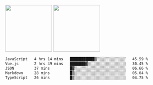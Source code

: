 <img src="https://github-readme-stats.vercel.app/api?username=Dream4ever&count_private=true&show_icons=true&theme=tokyonight" height="150" /> <img src="https://github-readme-stats.vercel.app/api/top-langs/?username=Dream4ever&count_private=true&show_icons=true&theme=tokyonight&langs_count=5&layout=compact" height="150" />

<!--START_SECTION:waka-->

```txt
JavaScript   4 hrs 14 mins   ███████████▒░░░░░░░░░░░░░   45.59 %
Vue.js       2 hrs 49 mins   ███████▓░░░░░░░░░░░░░░░░░   30.45 %
JSON         37 mins         █▓░░░░░░░░░░░░░░░░░░░░░░░   06.66 %
Markdown     28 mins         █▒░░░░░░░░░░░░░░░░░░░░░░░   05.04 %
TypeScript   26 mins         █▒░░░░░░░░░░░░░░░░░░░░░░░   04.75 %
```

<!--END_SECTION:waka-->
